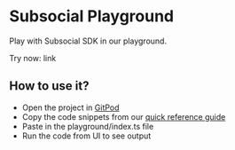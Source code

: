 # Subsocial Playground

Play with Subsocial SDK in our playground.

Try now: link

## How to use it?

- Open the project in [GitPod](https://tusharojha.com)
- Copy the code snippets from our [quick reference guide](https://docs.subsocial.network/docs/sdk/quick-reference)
- Paste in the playground/index.ts file 
- Run the code from UI to see output